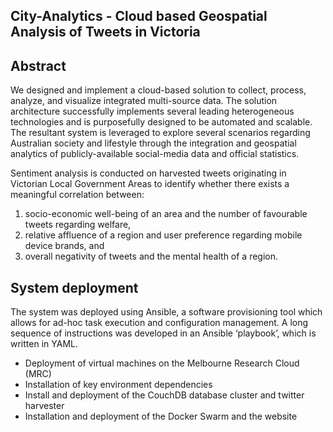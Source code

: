 ## City-Analytics - Cloud based Geospatial Analysis of Tweets in Victoria

## Abstract

We designed and implement a cloud-based solution to collect, process, analyze, and visualize integrated multi-source data. The solution architecture successfully implements several leading heterogeneous technologies and is purposefully designed to be automated and scalable. The resultant system is leveraged to explore several scenarios regarding Australian society and lifestyle through the integration and geospatial analytics of publicly-available social-media data and official statistics.  

Sentiment analysis  is conducted on harvested  tweets originating in Victorian Local Government Areas to identify  whether there exists a meaningful correlation between: 
1) socio-economic well-being of an area and the number of favourable tweets regarding welfare, 
2) relative affluence of a region and user preference regarding mobile device brands, and 
3) overall negativity of tweets and the mental health of a region.  

## System deployment

The system was deployed using Ansible, a software provisioning tool which allows for ad-hoc task execution and configuration management. A long sequence of instructions was developed in an Ansible ‘playbook’, which is written in YAML. 

+ Deployment of virtual machines on the Melbourne Research Cloud (MRC) 
+ Installation of key environment dependencies 
+ Install and deployment of the CouchDB database cluster and twitter harvester 
+ Installation and deployment of the Docker Swarm and the website 
